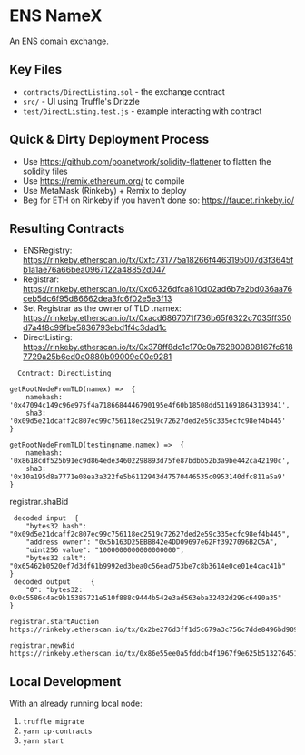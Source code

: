 # ENS NameX

An ENS domain exchange.

## Key Files

* `contracts/DirectListing.sol` - the exchange contract
* `src/` - UI using Truffle's Drizzle
* `test/DirectListing.test.js` - example interacting with contract

## Quick & Dirty Deployment Process

* Use https://github.com/poanetwork/solidity-flattener to flatten the solidity files
* Use https://remix.ethereum.org/ to compile
* Use MetaMask (Rinkeby) + Remix to deploy
* Beg for ETH on Rinkeby if you haven't done so: https://faucet.rinkeby.io/

## Resulting Contracts

* ENSRegistry: https://rinkeby.etherscan.io/tx/0xfc731775a18266f4463195007d3f3645fb1a1ae76a66bea0967122a48852d047
* Registrar: https://rinkeby.etherscan.io/tx/0xd6326dfca810d02ad6b7e2bd036aa76ceb5dc6f95d86662dea3fc6f02e5e3f13
* Set Registrar as the owner of TLD .namex: https://rinkeby.etherscan.io/tx/0xacd6867071f736b65f6322c7035ff350d7a4f8c99fbe5836793ebd1f4c3dad1c
* DirectListing: https://rinkeby.etherscan.io/tx/0x378ff8dc1c170c0a762800808167fc6187729a25b6ed0e0880b09009e00c9281

```
  Contract: DirectListing

getRootNodeFromTLD(namex) =>  {
    namehash: '0x47094c149c96e975f4a7186684446790195e4f60b18508dd5116918643139341',
    sha3: '0x09d5e21dcaff2c807ec99c756118ec2519c72627ded2e59c335ecfc98ef4b445'
}

getRootNodeFromTLD(testingname.namex) =>  {
    namehash: '0x8618cdf525b91ec9d864ede34602298893d75fe87bdbb52b3a9be442ca42190c',
    sha3: '0x10a195d8a7771e08ea3a322fe5b6112943d47570446535c0953140dfc811a5a9'
}
```

registrar.shaBid
```
 decoded input 	{
	"bytes32 hash": "0x09d5e21dcaff2c807ec99c756118ec2519c72627ded2e59c335ecfc98ef4b445",
	"address owner": "0x5b163D25EBB842e4DD09697e62Ff3927096B2C5A",
	"uint256 value": "1000000000000000000",
	"bytes32 salt": "0x65462b0520ef7d3df61b9992ed3bea0c56ead753be7c8b3614e0ce01e4cac41b"
}
 decoded output 	{
	"0": "bytes32: 0x0c5586c4ac9b15385721e510f888c9444b542e3ad563eba32432d296c6490a35"
}

registrar.startAuction
https://rinkeby.etherscan.io/tx/0x2be276d3ff1d5c679a3c756c7dde8496bd909530743cdc8ffd3c978d69d4fd3d

registrar.newBid
https://rinkeby.etherscan.io/tx/0x86e55ee0a5fddcb4f1967f9e625b5132764510892909a466b0127120a390784d
```

## Local Development

With an already running local node:

1. `truffle migrate`
2. `yarn cp-contracts`
3. `yarn start`
